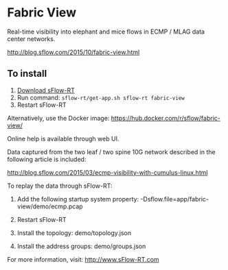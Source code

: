 # Fabric View

Real-time visibility into elephant and mice flows in ECMP / MLAG data
center networks.

http://blog.sflow.com/2015/10/fabric-view.html

## To install

1. [Download sFlow-RT](https://sflow-rt.com/download.php)
2. Run command: `sflow-rt/get-app.sh sflow-rt fabric-view`
3. Restart sFlow-RT

Alternatively, use the Docker image:
https://hub.docker.com/r/sflow/fabric-view/

Online help is available through web UI.

Data captured from the two leaf / two spine 10G network described in the
following article is included:

http://blog.sflow.com/2015/03/ecmp-visibility-with-cumulus-linux.html

To replay the data through sFlow-RT:

1. Add the following startup system property:
-Dsflow.file=app/fabric-view/demo/ecmp.pcap

2. Restart sFlow-RT

3. Install the topology:
demo/topology.json

4. Install the address groups:
demo/groups.json

For more information, visit:
http://www.sFlow-RT.com
